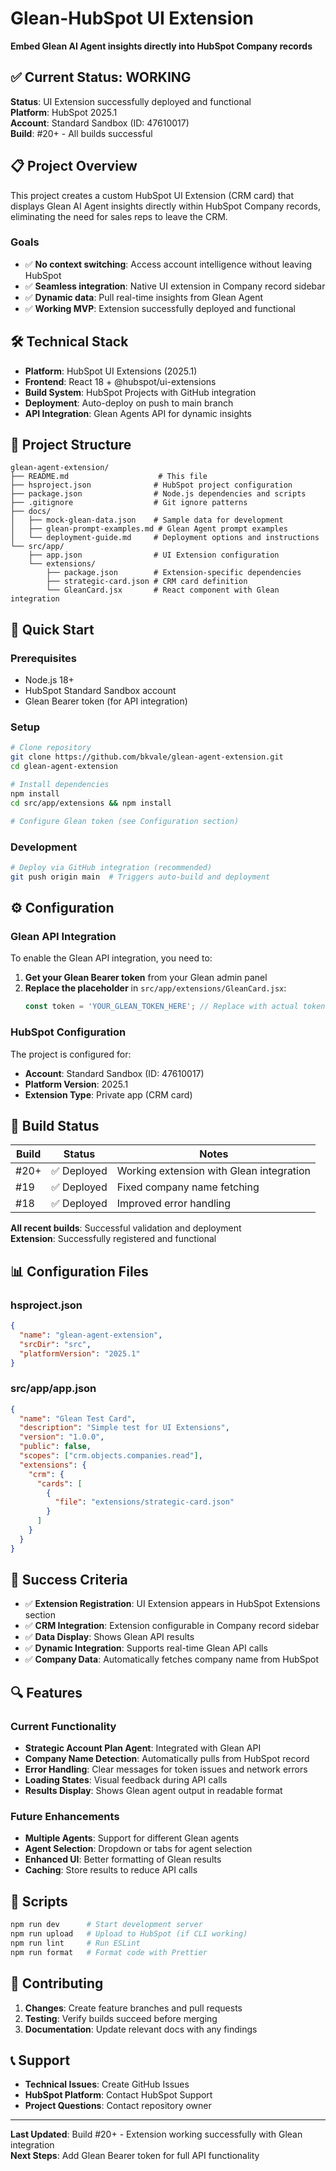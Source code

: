 # Glean-HubSpot UI Extension

**Embed Glean AI Agent insights directly into HubSpot Company records**

## ✅ Current Status: WORKING

**Status**: UI Extension successfully deployed and functional  
**Platform**: HubSpot 2025.1  
**Account**: Standard Sandbox (ID: 47610017)  
**Build**: #20+ - All builds successful  

## 📋 Project Overview

This project creates a custom HubSpot UI Extension (CRM card) that displays Glean AI Agent insights directly within HubSpot Company records, eliminating the need for sales reps to leave the CRM.

### Goals
- ✅ **No context switching**: Access account intelligence without leaving HubSpot
- ✅ **Seamless integration**: Native UI extension in Company record sidebar  
- ✅ **Dynamic data**: Pull real-time insights from Glean Agent
- ✅ **Working MVP**: Extension successfully deployed and functional

## 🛠 Technical Stack

- **Platform**: HubSpot UI Extensions (2025.1)
- **Frontend**: React 18 + @hubspot/ui-extensions
- **Build System**: HubSpot Projects with GitHub integration
- **Deployment**: Auto-deploy on push to main branch
- **API Integration**: Glean Agents API for dynamic insights

## 📁 Project Structure

```
glean-agent-extension/
├── README.md                    # This file
├── hsproject.json              # HubSpot project configuration
├── package.json                # Node.js dependencies and scripts
├── .gitignore                  # Git ignore patterns
├── docs/                       
│   ├── mock-glean-data.json    # Sample data for development
│   ├── glean-prompt-examples.md # Glean Agent prompt examples
│   └── deployment-guide.md     # Deployment options and instructions
└── src/app/
    ├── app.json                # UI Extension configuration
    └── extensions/
        ├── package.json        # Extension-specific dependencies
        ├── strategic-card.json # CRM card definition
        └── GleanCard.jsx       # React component with Glean integration
```

## 🚀 Quick Start

### Prerequisites
- Node.js 18+
- HubSpot Standard Sandbox account
- Glean Bearer token (for API integration)

### Setup
```bash
# Clone repository
git clone https://github.com/bkvale/glean-agent-extension.git
cd glean-agent-extension

# Install dependencies
npm install
cd src/app/extensions && npm install

# Configure Glean token (see Configuration section)
```

### Development
```bash
# Deploy via GitHub integration (recommended)
git push origin main  # Triggers auto-build and deployment
```

## ⚙️ Configuration

### Glean API Integration

To enable the Glean API integration, you need to:

1. **Get your Glean Bearer token** from your Glean admin panel
2. **Replace the placeholder** in `src/app/extensions/GleanCard.jsx`:
   ```javascript
   const token = 'YOUR_GLEAN_TOKEN_HERE'; // Replace with actual token
   ```

### HubSpot Configuration

The project is configured for:
- **Account**: Standard Sandbox (ID: 47610017)
- **Platform Version**: 2025.1
- **Extension Type**: Private app (CRM card)

## 🔧 Build Status

| Build | Status | Notes |
|-------|--------|-------|
| #20+ | ✅ Deployed | Working extension with Glean integration |
| #19 | ✅ Deployed | Fixed company name fetching |
| #18 | ✅ Deployed | Improved error handling |

**All recent builds**: Successful validation and deployment  
**Extension**: Successfully registered and functional

## 📊 Configuration Files

### hsproject.json
```json
{
  "name": "glean-agent-extension",
  "srcDir": "src", 
  "platformVersion": "2025.1"
}
```

### src/app/app.json
```json
{
  "name": "Glean Test Card",
  "description": "Simple test for UI Extensions",
  "version": "1.0.0",
  "public": false,
  "scopes": ["crm.objects.companies.read"],
  "extensions": {
    "crm": {
      "cards": [
        {
          "file": "extensions/strategic-card.json"
        }
      ]
    }
  }
}
```

## 🎯 Success Criteria

- ✅ **Extension Registration**: UI Extension appears in HubSpot Extensions section
- ✅ **CRM Integration**: Extension configurable in Company record sidebar
- ✅ **Data Display**: Shows Glean API results
- ✅ **Dynamic Integration**: Supports real-time Glean API calls
- ✅ **Company Data**: Automatically fetches company name from HubSpot

## 🔍 Features

### Current Functionality
- **Strategic Account Plan Agent**: Integrated with Glean API
- **Company Name Detection**: Automatically pulls from HubSpot record
- **Error Handling**: Clear messages for token issues and network errors
- **Loading States**: Visual feedback during API calls
- **Results Display**: Shows Glean agent output in readable format

### Future Enhancements
- **Multiple Agents**: Support for different Glean agents
- **Agent Selection**: Dropdown or tabs for agent selection
- **Enhanced UI**: Better formatting of Glean results
- **Caching**: Store results to reduce API calls

## 📝 Scripts

```bash
npm run dev      # Start development server
npm run upload   # Upload to HubSpot (if CLI working)  
npm run lint     # Run ESLint
npm run format   # Format code with Prettier
```

## 🤝 Contributing

1. **Changes**: Create feature branches and pull requests
2. **Testing**: Verify builds succeed before merging
3. **Documentation**: Update relevant docs with any findings

## 📞 Support

- **Technical Issues**: Create GitHub Issues
- **HubSpot Platform**: Contact HubSpot Support
- **Project Questions**: Contact repository owner

---

**Last Updated**: Build #20+ - Extension working successfully with Glean integration  
**Next Steps**: Add Glean Bearer token for full API functionality 